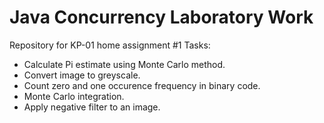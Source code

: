 Java Concurrency Laboratory Work
=====

Repository for KP-01 home assignment #1
Tasks:
 * Calculate Pi estimate using Monte Carlo method.
 * Convert image to greyscale.
 * Count zero and one occurence frequency in binary code.
 * Monte Carlo integration.
 * Apply negative filter to an image.
